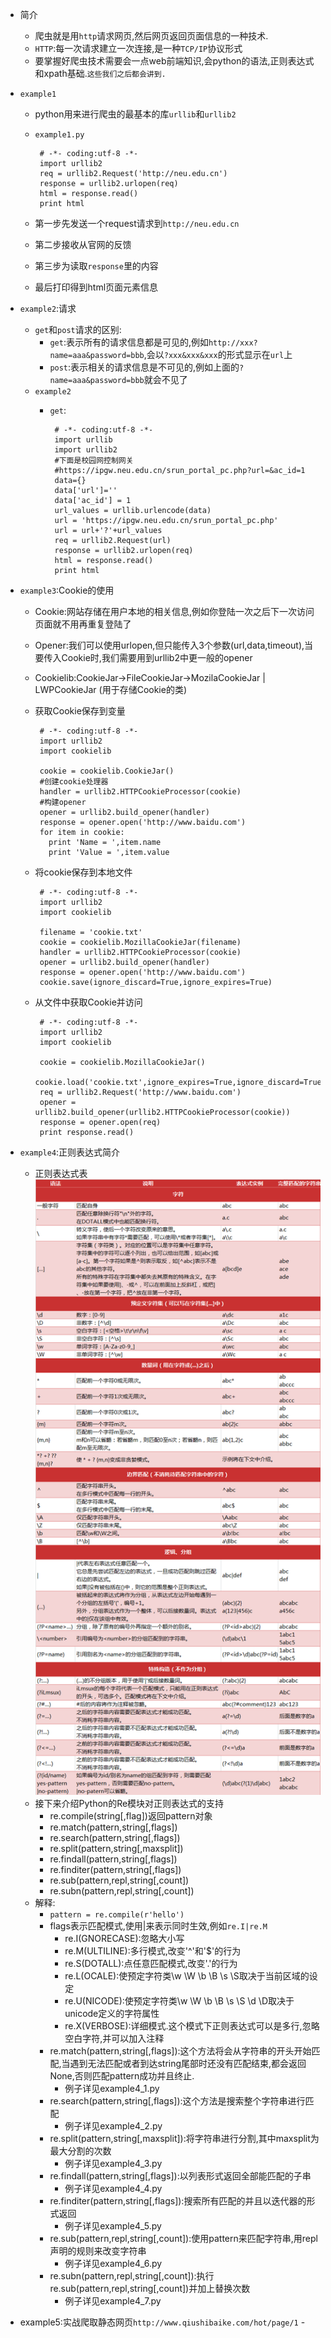  - 简介
 	 - 爬虫就是用`http`请求网页,然后网页返回页面信息的一种技术.
 	 - `HTTP`:每一次请求建立一次连接,是一种`TCP/IP`协议形式
 	 - 要掌握好爬虫技术需要会一点web前端知识,会python的语法,正则表达式和xpath基础.`这些我们之后都会讲到.`
 	
 - `example1`
 	 - python用来进行爬虫的最基本的库`urllib`和`urllib2`
 	 - `example1.py`
 	 
 	 		# -*- coding:utf-8 -*-
			import urllib2
			req = urllib2.Request('http://neu.edu.cn')
			response = urllib2.urlopen(req)
			html = response.read()
			print html
	 - 第一步先发送一个request请求到`http://neu.edu.cn`
	 - 第二步接收从官网的反馈
	 - 第三步为读取`response`里的内容
	 - 最后打印得到html页面元素信息

- `example2`:请求
	 - `get`和`post`请求的区别:
	 	 - `get`:表示所有的请求信息都是可见的,例如`http://xxx?name=aaa&password=bbb`,会以`?xxx&xxx&xxx`的形式显示在`url`上
	 	 - `post`:表示相关的请求信息是不可见的,例如上面的`?name=aaa&password=bbb`就会不见了
	 - `example2`
	 	 - `get`:

		 		# -*- coding:utf-8 -*-
				import urllib
				import urllib2
				#下面是校园网控制网关
				#https://ipgw.neu.edu.cn/srun_portal_pc.php?url=&ac_id=1
				data={}
				data['url']=''
				data['ac_id'] = 1
				url_values = urllib.urlencode(data)
				url = 'https://ipgw.neu.edu.cn/srun_portal_pc.php'
				url = url+'?'+url_values
				req = urllib2.Request(url)
				response = urllib2.urlopen(req)
				html = response.read()
				print html
			
- `example3`:Cookie的使用
     - Cookie:网站存储在用户本地的相关信息,例如你登陆一次之后下一次访问页面就不用再重复登陆了
     - Opener:我们可以使用urlopen,但只能传入3个参数(url,data,timeout),当要传入Cookie时,我们需要用到urllib2中更一般的opener
     - Cookielib:CookieJar->FileCookieJar->MozilaCookieJar | LWPCookieJar  (用于存储Cookie的类)
     - 获取Cookie保存到变量
     
     		# -*- coding:utf-8 -*-
            import urllib2
            import cookielib
    
            cookie = cookielib.CookieJar()
            #创建cookie处理器
            handler = urllib2.HTTPCookieProcessor(cookie)
            #构建opener
            opener = urllib2.build_opener(handler)
            response = opener.open('http://www.baidu.com')
            for item in cookie:
              print 'Name = ',item.name
              print 'Value = ',item.value
     - 将cookie保存到本地文件
     
     		# -*- coding:utf-8 -*-
            import urllib2
            import cookielib     
            
            filename = 'cookie.txt'
            cookie = cookielib.MozillaCookieJar(filename)
            handler = urllib2.HTTPCookieProcessor(cookie)
            opener = urllib2.build_opener(handler)
            response = opener.open('http://www.baidu.com')
            cookie.save(ignore_discard=True,ignore_expires=True)
     - 从文件中获取Cookie并访问
          
     		# -*- coding:utf-8 -*-
            import urllib2
            import cookielib  
            
            cookie = cookielib.MozillaCookieJar()
            cookie.load('cookie.txt',ignore_expires=True,ignore_discard=True)
            req = urllib2.Request('http://www.baidu.com')
            opener = urllib2.build_opener(urllib2.HTTPCookieProcessor(cookie))
            response = opener.open(req)
            print response.read()
- `example4`:正则表达式简介
	 - 正则表达式表<img src="../img/正则表达式.png"/>
	 - 接下来介绍Python的Re模块对正则表达式的支持
         - re.compile(string[,flag])返回pattern对象
         - re.match(pattern,string[,flags])
         - re.search(pattern,string[,flags])
         - re.split(pattern,string[,maxsplit])
         - re.findall(pattern,string[,flags])
         - re.finditer(pattern,string[,flags])
         - re.sub(pattern,repl,string[,count])
         - re.subn(pattern,repl,string[,count])
     - 解释:
        - `pattern = re.compile(r'hello')`
        - flags表示匹配模式,使用|来表示同时生效,例如`re.I|re.M`
             - re.I(GNORECASE):忽略大小写
             - re.M(ULTILINE):多行模式,改变'^'和'$'的行为
             - re.S(DOTALL):点任意匹配模式,改变'.'的行为
             - re.L(OCALE):使预定字符类\w \W \b \B \s \S取决于当前区域的设定
             - re.U(NICODE):使预定字符类\w \W \b \B \s \S \d \D取决于unicode定义的字符属性
             - re.X(VERBOSE):详细模式.这个模式下正则表达式可以是多行,忽略空白字符,并可以加入注释
		- re.match(pattern,string[,flags]):这个方法将会从字符串的开头开始匹配,当遇到无法匹配或者到达string尾部时还没有匹配结束,都会返回None,否则匹配pattern成功并且终止.
		     - 例子详见example4_1.py
	    - re.search(pattern,string[,flags]):这个方法是搜索整个字符串进行匹配
	         - 例子详见example4_2.py
	    - re.split(pattern,string[,maxsplit]):将字符串进行分割,其中maxsplit为最大分割的次数
	         - 例子详见example4_3.py
	    - re.findall(pattern,string[,flags]):以列表形式返回全部能匹配的子串
	         - 例子详见example4_4.py
	    - re.finditer(pattern,string[,flags]):搜索所有匹配的并且以迭代器的形式返回
	         - 例子详见example4_5.py
	    - re.sub(pattern,repl,string[,count]):使用pattern来匹配字符串,用repl声明的规则来改变字符串
	         - 例子详见example4_6.py
	    - re.subn(pattern,repl,string[,count]):执行re.sub(pattern,repl,string[,count])并加上替换次数
	         - 例子详见example4_7.py

 - example5:实战爬取静态网页`http://www.qiushibaike.com/hot/page/1`
        - 